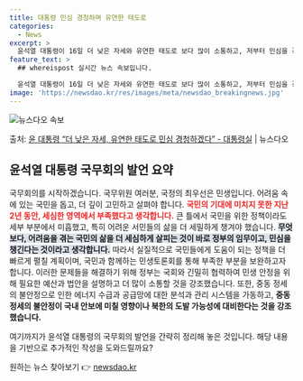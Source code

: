 ```yaml
---
title: 대통령 민심 경청하며 유연한 태도로
categories:
  - News
excerpt: >
  윤석열 대통령이 16일 더 낮은 자세와 유연한 태도로 보다 많이 소통하고, 저부터 민심을 경청하겠다고 밝혔다…
feature_text: >
  ## whereispost 실시간 뉴스 속보입니다.

  윤석열 대통령이 16일 더 낮은 자세와 유연한 태도로 보다 많이 소통하고, 저부터 민심을 경청하겠다고 밝혔다…
image: 'https://newsdao.kr/res/images/meta/newsdao_breakingnews.jpg'
---
```


![뉴스다오 속보](https://newsdao.kr/res/images/meta/newsdao_breakingnews.jpg)

<p>출처: <a href="https://newsdao.kr/3601" rel="dofollow">윤 대통령 “더 낮은 자세, 유연한 태도로 민심 경청하겠다” - 대통령실</a> | 뉴스다오</p>

<h2 data-ke-size="size26">윤석열 대통령 국무회의 발언 요약</h2>

국무회의를 시작하겠습니다. 국무위원 여러분, 국정의 최우선은 민생입니다. 어려움 속에 있는 국민을 돕고, 더 깊이 고민하고 살펴야 합니다.
<b><span style="color: #ee2323;">국민의 기대에 미치지 못한 지난 2년 동안, 세심한 영역에서 부족했다고 생각합니다.</span></b> 큰 틀에서 국민을 위한 정책이라도 세부 부분에서 미흡했고, 특히 어려운 서민들의 삶을 더 세밀하게 챙겨야 했습니다.
<b><span style="background-color: #21538527;">무엇보다, 어려움을 겪는 국민의 삶을 더 세심하게 살피는 것이 바로 정부의 임무이고, 민심을 챙긴다는 것이라고 생각합니다.</span></b> 따라서 실질적으로 국민들에게 도움이 되는 정책을 더 빠르게 펼칠 계획이며, 국민과 함께하는 민생토론회를 통해 부족한 부분을 보완하고자 합니다.
이러한 문제들을 해결하기 위해 정부는 국회와 긴밀히 협력하여 민생 안정을 위해 필요한 예산과 법안을 설명하고 더 많이 소통할 것을 강조했습니다.
또한, 중동 정세의 불안정으로 인한 에너지 수급과 공급망에 대한 분석과 관리 시스템을 가동하고, <b>중동 정세의 불안정이 국내 안보에 미칠 영향이나 북한의 도발 가능성에 대비한다는 것을 강조했습니다.</b>

여기까지가 윤석열 대통령의 국무회의 발언을 간략히 정리해 놓은 것입니다. 해당 내용을 기반으로 추가적인 작성을 도와드릴까요? 

원하는 뉴스 찾아보기 👉 <a href="https://newsdao.kr" rel="dofollow">newsdao.kr</a>


